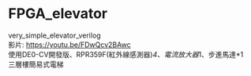 # FPGA_elevator
very_simple_elevator_verilog  
影片: https://youtu.be/FDwQcv2BAwc  
使用DE0-CV開發版、RPR359F(紅外線感測器)*4、電流放大器*1、步進馬達*1  
三層樓簡易式電梯
